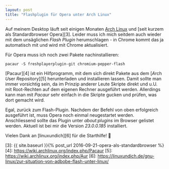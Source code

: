 ```yaml
---
layout: post
title: "Flashplugin für Opera unter Arch Linux"
---
```


Auf meinem Desktop läuft seit einigen Monaten [Arch Linux][2] und [seit kurzem als Standardbrowser Opera][3]. Leider muss ich mich seitdem auch wieder mit dem unsäglichen *Flash Plugin* herumschlagen - in Chrome kommt das ja automatisch mit und wird mit Chrome aktualisiert.

Für Opera muss ich noch zwei Pakete nachinstallieren:

    pacaur -S freshplayerplugin-git chromium-pepper-flash

[Pacaur][4] ist ein Hilfprogramm, mit dem sich direkt Pakete aus dem [*A*rch *U*ser *R*epository][5] herunterladen und installieren lassen. Damit sollte man immer vorsichtig sein, da im Prinzip anderer Leute Skripte direkt und u.U. mit Root-Rechten auf dem eigenen Rechner ausgeführt werden. Allerdings kann man mit *Pacaur* sehr einfach in die Skripte gucken und prüfen, was dort gemacht wird.

Egal, zurück zum Flash-Plugin. Nachdem der Befehl von oben erfolgreich ausgeführt ist, muss Opera noch einmal neugestartet werden. Anschliessend sollte das Plugin unter *about:plugins* im Browser gelistet werden. Aktuell ist bei mir die Version *23.0.0.185* installiert.

Vielen Dank an [linuxundich][6] für die Starthilfe! 🙂

[0]: https://linuxundich.de/gnu-linux/zur-situation-von-adbobe-flash-unter-linux/
[1]: https://aur.archlinux.org/packages/freshplayerplugin/
[2]: https://www.archlinux.org
[3]: {{ site.baseurl }}{% post_url 2016-09-21-opera-als-standardbrowser %}
[4]: https://wiki.archlinux.org/index.php/Pacaur
[5]: https://wiki.archlinux.org/index.php/Aur
[6]: https://linuxundich.de/gnu-linux/zur-situation-von-adbobe-flash-unter-linux/
